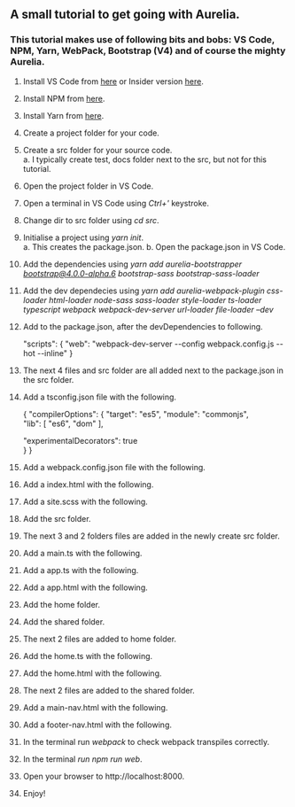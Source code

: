 

## A small tutorial to get going with Aurelia.
### This tutorial makes use of following bits and bobs: VS Code, NPM, Yarn, WebPack, Bootstrap (V4) and of course the mighty Aurelia.
1. Install VS Code from [here](https://code.visualstudio.com/) or Insider version [here](https://code.visualstudio.com/insiders).
2. Install NPM from [here](https://yarnpkg.com/lang/en/).
3. Install Yarn from [here](https://www.npmjs.com/get-npm?utm_source=house&utm_medium=homepage&utm_campaign=free%20orgs&utm_term=Install%20npm).
4. Create a project folder for your code.
5. Create a src folder for your source code.  
  a. I typically create test, docs folder next to the src, but not for this tutorial.
6. Open the project folder in VS Code.
7. Open a terminal in VS Code using *Ctrl+'* keystroke.
8. Change dir to src folder using *cd src*.
9. Initialise a project using *yarn init*.  
  a. This creates the package.json.
  b. Open the package.json in VS Code.
10. Add the dependencies using *yarn add aurelia-bootstrapper bootstrap@4.0.0-alpha.6 bootstrap-sass bootstrap-sass-loader*
11. Add the dev dependecies using *yarn add aurelia-webpack-plugin css-loader html-loader node-sass sass-loader style-loader ts-loader typescript webpack webpack-dev-server url-loader file-loader –dev*
12. Add to the package.json, after the devDependencies to following.

    "scripts": {
    "web": "webpack-dev-server --config webpack.config.js --hot --inline"
  }

13. The next 4 files and src folder are all added next to the package.json in the src folder.
13. Add a tsconfig.json file with the following.

    {
  "compilerOptions": { 
    "target": "es5",
    "module": "commonjs",  
    "lib": [ "es6", "dom" ],
    
    "experimentalDecorators": true    
  }
}

14. Add a webpack.config.json file with the following.
15. Add a index.html with the following.
16. Add a site.scss with the following.
17. Add the src folder.
18. The next 3 and 2 folders files are added in the newly create src folder.
19. Add a main.ts with the following.
20. Add a app.ts with the following.
21. Add a app.html with the following.
22. Add the home folder.
23. Add the shared folder.
24. The next 2 files are added to home folder.
25. Add the home.ts with the following.
26. Add the home.html with the following.
27. The next 2 files are added to the shared folder.
28. Add a main-nav.html with the following.
29. Add a footer-nav.html with the following.
30. In the terminal run *webpack* to check webpack transpiles correctly.
31. In the terminal *run npm run web*.
32. Open your browser to http://localhost:8000.
33. Enjoy!

